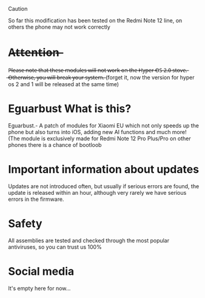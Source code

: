 > [!CAUTION]
> So far this modification has been tested on the Redmi Note 12 line, on others the phone may not work correctly 
# A̶t̶t̶e̶n̶t̶i̶o̶n̶
P̶l̶e̶a̶s̶e̶ ̶n̶o̶t̶e̶ ̶t̶h̶a̶t̶ ̶t̶h̶e̶s̶e̶ ̶m̶o̶d̶u̶l̶e̶s̶ ̶w̶i̶l̶l̶ ̶n̶o̶t̶ ̶w̶o̶r̶k̶ ̶o̶n̶ ̶t̶h̶e̶ ̶H̶y̶p̶e̶r̶ ̶O̶S̶ ̶2̶.̶0̶ ̶s̶t̶o̶v̶e̶.̶ ̶O̶t̶h̶e̶r̶w̶i̶s̶e̶,̶ ̶y̶o̶u̶ ̶w̶i̶l̶l̶ ̶b̶r̶e̶a̶k̶ ̶y̶o̶u̶r̶ ̶s̶y̶s̶t̶e̶m̶.̶
(forget it, now the version for hyper os 2 and 1 will be released at the same time) 
# Eguarbust What is this?
Eguarbust.- A patch of modules for Xiaomi EU which not only speeds up the phone but also turns into iOS, adding new AI functions and much more! (The module is exclusively made for Redmi Note 12 Pro Plus/Pro on other phones there is a chance of bootloob 
# Important information about updates
Updates are not introduced often, but usually if serious errors are found, the update is released within an hour, although very rarely we have serious errors in the firmware. 
# Safety 
All assemblies are tested and checked through the most popular antiviruses, so you can trust us 100%
# Social media
It's empty here for now...
